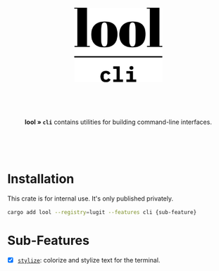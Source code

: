 <p align="center"><img src="./../../.github/img/logo-cli.svg" width="200"></p>

<br>
<br>
<br>

<p align="center"><b>lool » <code>cli</code></b> contains utilities for building command-line interfaces.</p>
</p>

<br>
<br>
<br>

# Installation

This crate is for internal use. It's only published privately. 

```bash
cargo add lool --registry=lugit --features cli {sub-feature}
```

# Sub-Features

- [x] [`stylize`](./stylize): colorize and stylize text for the terminal.
